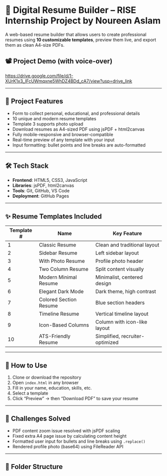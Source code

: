 ﻿# 💼 Digital Resume Builder – RISE Internship Project by Noureen Aslam

A web-based resume builder that allows users to create professional resumes using **10 customizable templates**, preview them live, and export them as clean A4-size PDFs.

## 📽️ Project Demo (with voice-over)

https://drive.google.com/file/d/1-XUrK1x3_IFcUWmqxne5WhDZ4BDd_cA7/view?usp=drive_link

---

## 📌 Project Features

- Form to collect personal, educational, and professional details
- 10 unique and modern resume templates
- Template 3 supports photo upload
- Download resumes as A4-sized PDF using jsPDF + html2canvas
- Fully mobile-responsive and browser-compatible
- Real-time preview of any template with your input
- Input formatting: bullet points and line breaks are auto-formatted

---

## 🛠️ Tech Stack

- **Frontend**: HTML5, CSS3, JavaScript
- **Libraries**: jsPDF, html2canvas
- **Tools**: Git, GitHub, VS Code
- **Deployment**: GitHub Pages

---

## ✨ Resume Templates Included

| Template # | Name                      | Key Feature                          |
|------------|---------------------------|---------------------------------------|
| 1          | Classic Resume            | Clean and traditional layout          |
| 2          | Sidebar Resume            | Left sidebar layout                   |
| 3          | With Photo Resume         | Profile photo header                  |
| 4          | Two Column Resume         | Split content visually                |
| 5          | Modern Minimal Resume     | Minimalist, centered design           |
| 6          | Elegant Dark Mode         | Dark theme, high contrast             |
| 7          | Colored Section Resume    | Blue section headers                  |
| 8          | Timeline Resume           | Vertical timeline layout              |
| 9          | Icon-Based Columns        | Column with icon-like layout          |
| 10         | ATS-Friendly Resume       | Simplified, recruiter-optimized       |

---


## 🧪 How to Use

1. Clone or download the repository
2. Open `index.html` in any browser
3. Fill in your name, education, skills, etc.
4. Select a template
5. Click “Preview” → then “Download PDF” to save your resume

---

## 🧠 Challenges Solved

- PDF content zoom issue resolved with jsPDF scaling
- Fixed extra A4 page issue by calculating content height
- Formatted user input for bullets and line breaks using `.replace()`
- Rendered profile photo (base64) using FileReader API

---

## 📂 Folder Structure


